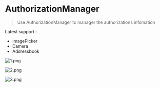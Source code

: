 # AuthorizationManager

> Use AuthorizationManager to manager the authorizations infomation

Latest support :

* ImagePicker
* Camera
* Addressbook

![1.png](http://images2015.cnblogs.com/blog/607542/201611/607542-20161102144245893-1436155818.png)

![2.png](http://images2015.cnblogs.com/blog/607542/201611/607542-20161102144313986-307231280.png)

![3.png](http://images2015.cnblogs.com/blog/607542/201611/607542-20161102144337330-1545402166.png)
